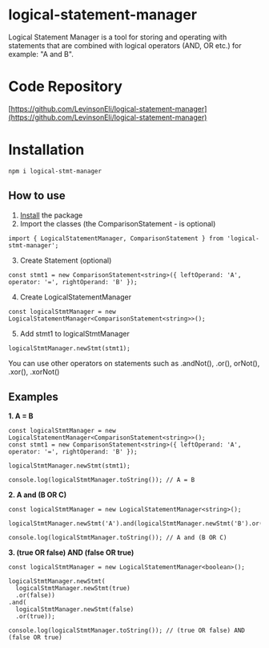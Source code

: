 # logical-statement-manager
Logical Statement Manager is a tool for storing and operating with statements that are combined with logical operators (AND, OR etc.) for example: "A and B".

# Code Repository
[https://github.com/LevinsonEli/logical-statement-manager](https://github.com/LevinsonEli/logical-statement-manager)
# Installation
```
npm i logical-stmt-manager
```
## How to use
1. [Install](#Installation) the package
2. Import the classes (the ComparisonStatement - is optional)
```
import { LogicalStatementManager, ComparisonStatement } from 'logical-stmt-manager';
```
3. Create Statement (optional)
```
const stmt1 = new ComparisonStatement<string>({ leftOperand: 'A', operator: '=', rightOperand: 'B' });
```
4. Create LogicalStatementManager
```
const logicalStmtManager = new LogicalStatementManager<ComparisonStatement<string>>();
```
5. Add stmt1 to logicalStmtManager
```
logicalStmtManager.newStmt(stmt1);
```
You can use other operators on statements such as .andNot(), .or(), orNot(), .xor(), .xorNot()

## Examples
<b>1. A = B</b>
```
const logicalStmtManager = new LogicalStatementManager<ComparisonStatement<string>>();
const stmt1 = new ComparisonStatement<string>({ leftOperand: 'A', operator: '=', rightOperand: 'B' });

logicalStmtManager.newStmt(stmt1);

console.log(logicalStmtManager.toString()); // A = B
```
<b>2. A and (B OR C)</b>
```
const logicalStmtManager = new LogicalStatementManager<string>();

logicalStmtManager.newStmt('A').and(logicalStmtManager.newStmt('B').or('C'));

console.log(logicalStmtManager.toString()); // A and (B OR C)
```
<b>3. (true OR false) AND (false OR true)</b>
```
const logicalStmtManager = new LogicalStatementManager<boolean>();

logicalStmtManager.newStmt(
  logicalStmtManager.newStmt(true)
  .or(false))
.and(
  logicalStmtManager.newStmt(false)
  .or(true));

console.log(logicalStmtManager.toString()); // (true OR false) AND (false OR true)
```
<br/>
<br/>
<br/>



